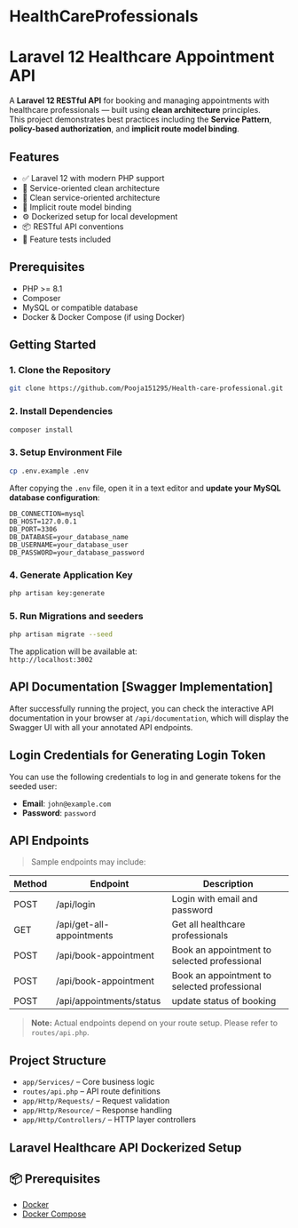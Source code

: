 # HealthCareProfessionals
# Laravel 12 Healthcare Appointment API

A **Laravel 12 RESTful API** for booking and managing appointments with healthcare professionals — built using **clean architecture** principles.  
This project demonstrates best practices including the **Service Pattern**, **policy-based authorization**, and **implicit route model binding**.

## Features

- ✅ Laravel 12 with modern PHP support
- 🧩 Service-oriented clean architecture  
- 🧠 Clean service-oriented architecture
- 🔁 Implicit route model binding
- ⚙️ Dockerized setup for local development  
- 📦 RESTful API conventions
- 🧪 Feature tests included

## Prerequisites

- PHP >= 8.1
- Composer
- MySQL or compatible database
- Docker & Docker Compose (if using Docker)

## Getting Started

### 1. Clone the Repository

```bash
git clone https://github.com/Pooja151295/Health-care-professional.git

```

### 2. Install Dependencies

```bash
composer install
```

### 3. Setup Environment File

```bash
cp .env.example .env
```

After copying the `.env` file, open it in a text editor and **update your MySQL database configuration**:

```env
DB_CONNECTION=mysql
DB_HOST=127.0.0.1
DB_PORT=3306
DB_DATABASE=your_database_name
DB_USERNAME=your_database_user
DB_PASSWORD=your_database_password
```

### 4. Generate Application Key

```bash
php artisan key:generate
```

### 5. Run Migrations and seeders

```bash
php artisan migrate --seed
```

The application will be available at:  
`http://localhost:3002`

## API Documentation [Swagger Implementation]

After successfully running the project, you can check the interactive API documentation in your browser at `/api/documentation`, which will display the Swagger UI with all your annotated API endpoints.

## Login Credentials for Generating Login Token

You can use the following credentials to log in and generate tokens for the seeded user:

- **Email**: `john@example.com`
- **Password**: `password`

## API Endpoints

> Sample endpoints may include:

| Method | Endpoint                      | Description                                  |
|--------|-------------------------------|----------------------------------------------|
| POST   | /api/login                    | Login with email and password                |
| GET    | /api/get-all-appointments     | Get all healthcare professionals             |
| POST   | /api/book-appointment         | Book an appointment to selected professional |
| POST   | /api/book-appointment         | Book an appointment to selected professional |
| POST   | /api/appointments/status      | update status of booking                     |
> **Note:** Actual endpoints depend on your route setup. Please refer to `routes/api.php`.

## Project Structure

- `app/Services/` – Core business logic
- `routes/api.php` – API route definitions
- `app/Http/Requests/` – Request validation
- `app/Http/Resource/` – Response handling
- `app/Http/Controllers/` – HTTP layer controllers

## Laravel Healthcare API Dockerized Setup

## 📦 Prerequisites

- [Docker](https://www.docker.com/)
- [Docker Compose](https://docs.docker.com/compose/)
